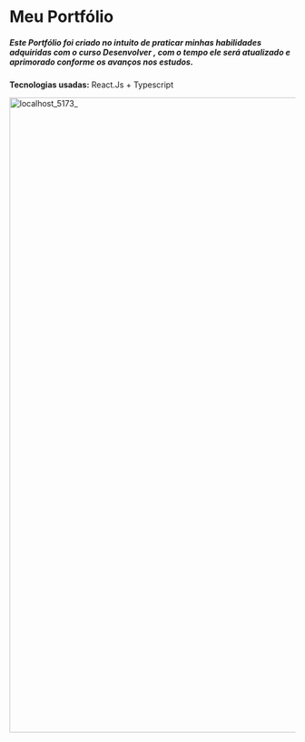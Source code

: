 # Meu Portfólio
##### Este Portfólio foi criado no intuito de praticar minhas habilidades adquiridas com o curso Desenvolver , com o tempo ele será atualizado e aprimorado conforme os avanços nos estudos.
**Tecnologias usadas:**   React.Js + Typescript 

<img width="780" height="1116" alt="localhost_5173_" src="https://github.com/user-attachments/assets/b2222704-f911-46c5-b917-4d0e1b1c1216" />
